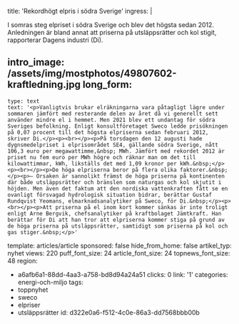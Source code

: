 title: 'Rekordhögt elpris i södra Sverige'
ingress: |
  <p>I somras steg elpriset i södra Sverige och blev det högsta sedan 2012. Anledningen är bland annat att priserna på utsläppsrätter och kol stigit, rapporterar Dagens industri (Di).
  </p>
  
intro_image: /assets/img/mostphotos/49807602-kraftledning.jpg
long_form:
  -
    type: text
    text: '<p>Vanligtvis brukar elräkningarna vara påtagligt lägre under sommaren jämfört med resterande delen av året då vi generellt sett använder mindre el i hemmet. Men 2021 blev ett undantag för södra Sveriges befolkning. Enligt konsultföretaget Sweco ledde prisökningen på 0,07 procent till det högsta elpriserna sedan februari 2012, skriver Di.</p><p><br></p><p>På torsdagen den 12 augusti hade dygnsmedelpriset i elprisområdet SE4, gällande södra Sverige, nått 106,3 euro per megawattimme,&nbsp; MWh. Jämfört med rekordet 2012 är priset nu fem euro per MWh högre och räknar man om det till kilowattimmar, kWh, likställs det med 1,09 kronor per kWh.&nbsp;</p><p><br></p><p>De höga elpriserna beror på flera olika faktorer.&nbsp;</p><p>– Orsaken är sannolikt främst de höga priserna på kontinenten där både utsläppsrätter och bränslen som naturgas och kol skjutit i höjden. Men även det faktum att den nordiska vattenkraften fått se en ovanligt försvagad hydrologisk situation bidrar, berättar Gustaf Rundqvist Yeomans, elmarknadsanalytiker på Sweco, för Di.&nbsp;</p><p><br></p><p>Att priserna på el inom kort kommer sänkas är inte troligt enligt Arne Bergvik, chefsanalytiker på kraftbolaget Jämtkraft. Han berättar för Di att han tror att elpriserna kommer stiga på grund av de höga priserna på utsläppsrätter, samtidigt som priserna på kol och gas stiger.&nbsp;</p>'
template: articles/article
sponsored: false
hide_from_home: false
artikel_typ: nyhet
views: 220
puff_font_size: 24
article_font_size: 24
topnews_font_size: 48
region:
  - a6afb6a1-88dd-4aa3-a758-bd8d94a24a51
clicks: 0
link: '1'
categories: energi-och-miljo
tags:
  - toppnyhet
  - sweco
  - elpriser
  - utsläppsrätter
id: d322e0a6-f512-4c0e-86a3-dd7568bbb00b
